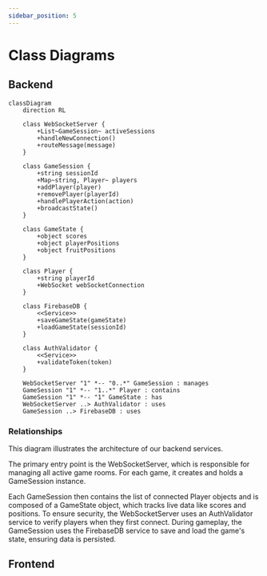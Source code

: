 ```yaml
---
sidebar_position: 5
---
```


# Class Diagrams

## Backend

```mermaid
classDiagram
    direction RL

    class WebSocketServer {
        +List~GameSession~ activeSessions
        +handleNewConnection()
        +routeMessage(message)
    }

    class GameSession {
        +string sessionId
        +Map~string, Player~ players
        +addPlayer(player)
        +removePlayer(playerId)
        +handlePlayerAction(action)
        +broadcastState()
    }

    class GameState {
        +object scores
        +object playerPositions
        +object fruitPositions
    }

    class Player {
        +string playerId
        +WebSocket webSocketConnection
    }

    class FirebaseDB {
        <<Service>>
        +saveGameState(gameState)
        +loadGameState(sessionId)
    }

    class AuthValidator {
        <<Service>>
        +validateToken(token)
    }

    WebSocketServer "1" *-- "0..*" GameSession : manages
    GameSession "1" *-- "1..*" Player : contains
    GameSession "1" *-- "1" GameState : has
    WebSocketServer ..> AuthValidator : uses
    GameSession ..> FirebaseDB : uses
```

### Relationships
This diagram illustrates the architecture of our backend services.

The primary entry point is the WebSocketServer, which is responsible for managing all active game rooms. For each game, it creates and holds a GameSession instance.

Each GameSession then contains the list of connected Player objects and is composed of a GameState object, which tracks live data like scores and positions. To ensure security, the WebSocketServer uses an AuthValidator service to verify players when they first connect. During gameplay, the GameSession uses the FirebaseDB service to save and load the game's state, ensuring data is persisted.

## Frontend

